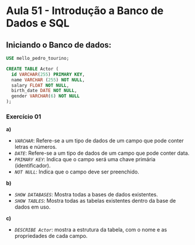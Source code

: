 # Aula 51 - Introdução a Banco de Dados e SQL

## Iniciando o Banco de dados:

```SQL
USE mello_pedro_tourino;

CREATE TABLE Actor (
  id VARCHAR(255) PRIMARY KEY,
  name VARCHAR (255) NOT NULL,
  salary FLOAT NOT NULL,
  birth_date DATE NOT NULL,
  gender VARCHAR(6) NOT NULL
);
```

### Exercício 01

**a)**

- _`VARCHAR`_: Refere-se a um tipo de dados de um campo que pode conter letras e números.
- _`DATE`_: Refere-se a um tipo de dados de um campo que pode conter data.
- _`PRIMARY KEY`_: Indica que o campo será uma chave primária (identificador).
- _`NOT NULL`_: Indica que o campo deve ser preenchido.

**b)**

- _`SHOW DATABASES`_: Mostra todas a bases de dados existentes.
- _`SHOW TABLES`_: Mostra todas as tabelas existentes dentro da base de dados em uso.

**c)**

- _`DESCRIBE Actor`_: mostra a estrutura da tabela, com o nome e as propriedades de cada campo.
